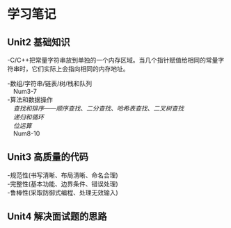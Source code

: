 # 学习笔记


## Unit2 基础知识
-C/C++把常量字符串放到单独的一个内存区域。当几个指针赋值给相同的常量字符串时，它们实际上会指向相同的内存地址。

-数组/字符串/链表/树/栈和队列   
&ensp;&ensp;Num3-7   
-算法和数据操作  
&ensp;&ensp;*查找和排序——顺序查找、二分查找、哈希表查找、二叉树查找*   
&ensp;&ensp;*递归和循环*   
&ensp;&ensp;*位运算*   
&ensp;&ensp;Num8-10

## Unit3 高质量的代码
-规范性(书写清晰、布局清晰、命名合理)   
-完整性(基本功能、边界条件、错误处理)   
-鲁棒性(采取防御式编程、处理无效输入)   

## Unit4 解决面试题的思路



